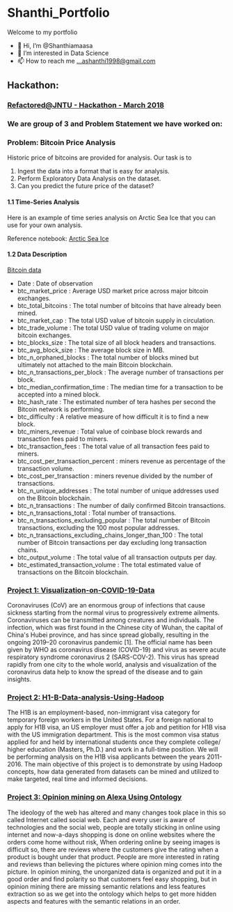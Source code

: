 # Shanthi_Portfolio
Welcome to my portfolio
- 👋 Hi, I’m @Shanthiamaasa
- 👀 I’m interested in Data Science
- 📫 How to reach me ...ashanthi1998@gmail.com

## Hackathon:
### [Refactored@JNTU - Hackathon - March 2018](https://github.com/Shanthiamaasa/jntu_hackathon#refactoredjntu---hackathon---march-2018)

### We are group of 3 and Problem Statement we have worked on:

### Problem: Bitcoin Price Analysis

Historic price of bitcoins are provided for analysis. Our task is to 

1. Ingest the data into a format that is easy for analysis.
2. Perform Exploratory Data Analysis on the dataset.
3. Can you predict the future price of the dataset? 

#### 1.1 Time-Series Analysis

Here is an example of time series analysis on Arctic Sea Ice that you can use for your own analysis.

Reference notebook: [Arctic Sea Ice](https://github.com/colaberry/refactored_labs/blob/master/Arctic_Sea_Ice_Analysis.ipynb)

#### 1.2 Data Description

[Bitcoin data](https://github.com/colaberry/data/tree/master/Bitcoin)

* Date : Date of observation
* btc_market_price : Average USD market price across major bitcoin exchanges.
* btc_total_bitcoins : The total number of bitcoins that have already been mined.
* btc_market_cap : The total USD value of bitcoin supply in circulation.
* btc_trade_volume : The total USD value of trading volume on major bitcoin exchanges.
* btc_blocks_size : The total size of all block headers and transactions.
* btc_avg_block_size : The average block size in MB.
* btc_n_orphaned_blocks : The total number of blocks mined but ultimately not attached to the main Bitcoin blockchain.
* btc_n_transactions_per_block : The average number of transactions per block.
* btc_median_confirmation_time : The median time for a transaction to be accepted into a mined block.
* btc_hash_rate : The estimated number of tera hashes per second the Bitcoin network is performing.
* btc_difficulty : A relative measure of how difficult it is to find a new block.
* btc_miners_revenue : Total value of coinbase block rewards and transaction fees paid to miners.
* btc_transaction_fees : The total value of all transaction fees paid to miners.
* btc_cost_per_transaction_percent : miners revenue as percentage of the transaction volume.
* btc_cost_per_transaction : miners revenue divided by the number of transactions.
* btc_n_unique_addresses : The total number of unique addresses used on the Bitcoin blockchain.
* btc_n_transactions : The number of daily confirmed Bitcoin transactions.
* btc_n_transactions_total : Total number of transactions.
* btc_n_transactions_excluding_popular : The total number of Bitcoin transactions, excluding the 100 most popular addresses.
* btc_n_transactions_excluding_chains_longer_than_100 : The total number of Bitcoin transactions per day excluding long transaction chains.
* btc_output_volume : The total value of all transaction outputs per day.
* btc_estimated_transaction_volume : The total estimated value of transactions on the Bitcoin blockchain.


### [Project 1: Visualization-on-COVID-19-Data](https://github.com/Shanthiamaasa/Visualization-on-COVID-19-Data/edit/master/README.md)

 Coronaviruses (CoV) are an enormous group of infections that cause sickness starting from the normal virus to progressively extreme ailments. Coronaviruses can be transmitted among creatures and individuals. The infection, which was first found in the Chinese city of Wuhan, the capital of China's Hubei province, and has since spread globally, resulting in the ongoing 2019–20 coronavirus pandemic [1]. The official name has been given by WHO as coronavirus disease (COVID-19) and virus as severe acute respiratory syndrome coronavirus 2 (SARS-COV-2). This virus has spread rapidly from one city to the whole world, analysis and visualization of the coronavirus data help to know the spread of the disease and to gain insights.


### [Project 2: H1-B-Data-analysis-Using-Hadoop](https://github.com/Shanthiamaasa/H1-B-Data-analysis-Using-Hadoop)

 The H1B is an employment-based, non-immigrant visa category for temporary foreign workers in the United States. For a foreign national to apply for H1B visa, an US employer must offer a job and petition for H1B visa with the US immigration department. This is the most common visa status applied for and held by international students once they complete college/ higher education (Masters, Ph.D.) and work in a full-time position. We will be performing analysis on the H1B visa applicants between the years 2011-2016. The main objective of this project is to demonstrate by using Hadoop concepts, how data generated from datasets can be mined and utilized to make targeted, real time and informed decisions.


### [Project 3: Opinion mining on Alexa Using Ontology](https://github.com/Shanthiamaasa/opinion-mining)

The ideology of the web has altered and many changes took place in this so called Internet called social web. Each and every user is aware of technologies and the social web, people are totally sticking in online using internet and now-a-days shopping is done on online websites where the orders come home without risk, When ordering online by seeing images is difficult so, there are reviews where the customers give the rating when a product is bought under that product. People are more interested in rating and reviews than believing the pictures where opinion ming comes into the picture. In opinion mining, the unorganized data is organized and put it in a good order and find polarity so that customers feel easy shopping, but in opinion mining there are missing semantic relations and less features extraction so as we get into the ontology which helps to get more hidden aspects and features with the semantic relations in an order.
